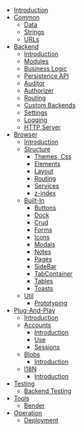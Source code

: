 * [Introduction](./Introduction.md)
* [Common]()
    * [Data](./common/Data.md)
    * [Strings](./common/Strings.md)
    * [URLs](./common/URLs.md)
* [Backend]()
    * [Introduction](./backend/Introduction.md)
    * [Modules](./backend/Modules.md)
    * [Business Logic](./backend/BusinessLogic.md)
    * [Persistence API](./backend/PersistenceApi.md)
    * [Auditor](./backend/Auditor.md)
    * [Authorizer](./backend/Authorizer.md)
    * [Routing](./backend/Routing.md)
    * [Custom Backends](./backend/CustomBackends.md)
    * [Settings](./backend/Settings.md)
    * [Logging](./backend/Logging.md)
    * [HTTP Server](./backend/HttpServer.md)
* [Browser]()
    * [Introduction](./browser/Introduction.md)
    * [Structure]()
        * [Themes, Css](./browser/structure/ThemesCss.md)
        * [Elements](./browser/structure/Elements.md)
        * [Layout](./browser/structure/Layout.md)
        * [Routing](./browser/structure/Routing.md)
        * [Services](./browser/structure/Services.md)
        * [z-index](./browser/structure/zIndex.md)
    * [Built-In]()
        * [Buttons](./browser/builtin/Buttons.md)
        * [Dock](./browser/builtin/Dock.md)
        * [Crud](./browser/builtin/Crud.md)
        * [Forms](./browser/builtin/Forms.md)
        * [Icons](./browser/builtin/Icons.md)
        * [Modals](./browser/builtin/Modals.md)
        * [Notes](./browser/builtin/Notes.md)
        * [Pages](./browser/builtin/Pages.md)
        * [SideBar](./browser/builtin/SideBar.md)
        * [TabContainer](./browser/builtin/TabContainer.md)
        * [Tables](./browser/builtin/Tables.md)
        * [Toasts](./browser/builtin/Toasts.md)
    * [Util]()
        * [Prototyping](./browser/util/Prototyping.md)
* [Plug-And-Play]()
    * [Introduction](./plug-and-play/Introduction.md)
    * [Accounts]()
        * [Introduction](./plug-and-play/accounts/Introduction.md)
        * [Use](./plug-and-play/accounts/Use.md)
        * [Sessions](./plug-and-play/accounts/Sessions.md)
    * [Blobs]()
      * [Introduction](./plug-and-play/blobs/Introduction.md)
    * [I18N]()
      * [Introduction](./plug-and-play/i18n/Introduction.md)
* [Testing]()
    * [Backend Testing](./testing/Backend.md)
* [Tools]()
    * [Bender](./tools/Bender.md)
* [Operation]()
    * [Deployment](./operation/Deployment.md)
